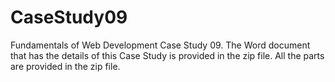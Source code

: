 # CaseStudy09
Fundamentals of Web Development Case Study 09. The Word document that has the details of this Case Study is provided in the zip file. All the parts are provided in the zip file.
